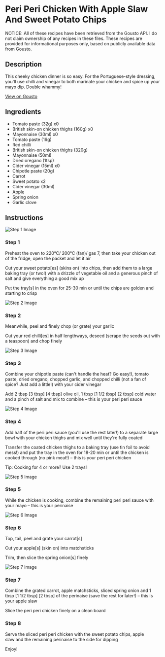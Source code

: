# Peri Peri Chicken With Apple Slaw And Sweet Potato Chips

NOTICE: All of these recipes have been retrieved from the Gousto API. I do not claim ownership of any recipes in these files. These recipes are provided for informational purposes only, based on publicly available data from Gousto.

## Description

This cheeky chicken dinner is so easy. For the Portuguese-style dressing, you'll use chilli and vinegar to both marinate your chicken and spice up your mayo dip. Double whammy!

[View on Gousto](https://www.gousto.co.uk/recipes/cookbook/peri-peri-chicken-sweet-potato-chips-and-apple-slaw)

## Ingredients

- Tomato paste (32g) x0
- British skin-on chicken thighs (160g) x0
- Mayonnaise (30ml) x0
- Tomato paste (16g)
- Red chilli
- British skin-on chicken thighs (320g)
- Mayonnaise (50ml)
- Dried oregano (1tsp)
- Cider vinegar (15ml) x0
- Chipotle paste (20g)
- Carrot
- Sweet potato x2
- Cider vinegar (30ml)
- Apple
- Spring onion
- Garlic clove

## Instructions

![Step 1 Image](https://production-media.gousto.co.uk/cms/recipe-step-image/Step-1-1655204394837-x200.jpg)

### Step 1

Preheat the oven to 220°C/ 200°C (fan)/ gas 7, then take your chicken out of the fridge, open the packet and let it air

Cut your sweet potato[es] (skins on) into chips, then add them to a large baking tray (or two!) with a drizzle of vegetable oil and a generous pinch of salt and give everything a good mix up

Put the tray[s] in the oven for 25-30 min or until the chips are golden and starting to crisp

![Step 2 Image](https://production-media.gousto.co.uk/cms/recipe-step-image/Step-2-1655204401731-x200.jpg)

### Step 2

Meanwhile, peel and finely chop (or grate) your garlic

Cut your red chilli[es] in half lengthways, deseed (scrape the seeds out with a teaspoon) and chop finely

![Step 3 Image](https://production-media.gousto.co.uk/cms/recipe-step-image/Step-3-1655204407814-x200.jpg)

### Step 3

Combine your chipotle paste (can't handle the heat? Go easy!), tomato paste, dried oregano, chopped garlic, and chopped chilli (not a fan of spice? Just add a little!) with your cider vinegar

Add 2 tbsp <span class="text-purple">[3 tbsp]</span> <span class="text-danger">[4 tbsp] </span>olive oil, 1 tbsp <span class="text-purple">[1 1/2 tbsp]</span> <span class="text-danger">[2 tbsp]</span> cold water and a pinch of salt and mix to combine – this is your peri peri sauce

![Step 4 Image](https://production-media.gousto.co.uk/cms/recipe-step-image/Step-4-1655204412863-x200.jpg)

### Step 4

Add half of the peri peri sauce (you'll use the rest later!) to a separate large bowl with your chicken thighs and mix well until they're fully coated

Transfer the coated chicken thighs to a baking tray (use tin foil to avoid mess!) and put the tray in the oven for 18-20 min or until the chicken is cooked through (no pink meat!) – this is your peri peri chicken

Tip: Cooking for 4 or more? Use 2 trays!

![Step 5 Image](https://production-media.gousto.co.uk/cms/recipe-step-image/Step-5-1655204416303-x200.jpg)

### Step 5

While the chicken is cooking, combine the remaining peri peri sauce with your mayo – this is your perinaise

![Step 6 Image](https://production-media.gousto.co.uk/cms/recipe-step-image/Step-6-1655204420830-x200.jpg)

### Step 6

Top, tail, peel and grate your carrot[s]

Cut your apple[s]<span class="text-danger"> </span>(skin on) into matchsticks

Trim, then slice the spring onion[s] finely

![Step 7 Image](https://production-media.gousto.co.uk/cms/recipe-step-image/Step-7-1655204425056-x200.jpg)

### Step 7

Combine the grated carrot, apple matchsticks, sliced spring onion and 1 tbsp <span class="text-purple">[1 1/2 tbsp]</span> <span class="text-danger">[2 tbsp]</span> of the perinaise (save the rest for later!) – this is your apple slaw

Slice the peri peri chicken finely on a clean board

### Step 8

Serve the sliced peri peri chicken with the sweet potato chips, apple slaw and the remaining perinaise to the side for dipping

Enjoy!

